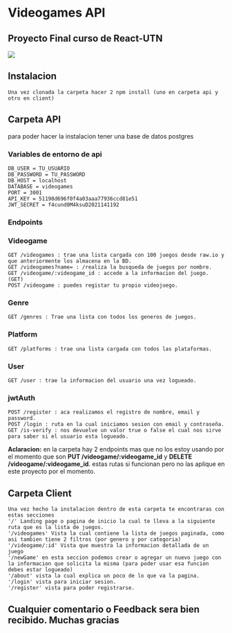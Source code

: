 # Videogames API

## Proyecto Final curso de React-UTN

![](https://dana.org/wp-content/uploads/2019/11/videogames-boffey-nov-2019.jpg)


## Instalacion

    Una vez clonada la carpeta hacer 2 npm install (uno en carpeta api y otro en client)

## Carpeta API 
para poder hacer la instalacion tener una base de datos postgres
### Variables de entorno de api 

    DB_USER = TU_USUARIO
    DB_PASSWORD = TU_PASSWORD
    DB_HOST = localhost
    DATABASE = videogames
    PORT = 3001
    API_KEY = 51198d696f0f4a03aaa77936ccd81e51
    JWT_SECRET = f4cund0M4ksuD2021141192

### Endpoints
### Videogame
    GET /videogames : trae una lista cargada con 100 juegos desde raw.io y que anteriormente los almacena en la BD.
    GET /videogames?name= : /realiza la busqueda de juegos por nombre.
    GET /videogame/:videogame_id : accede a la informacion del juego. (GET)
    POST /videogame : puedes registar tu propio videojuego. 

### Genre
    GET /genres : Trae una lista con todos los generos de juegos.

### Platform
    GET /platforms : trae una lista cargada con todos las plataformas.

### User
    GET /user : trae la informacion del usuario una vez logueado.

### jwtAuth
    POST /register : aca realizamos el registro de nombre, email y password.
    POST /login : ruta en la cual iniciamos sesion con email y contraseña.
    GET /is-verify : nos devuelve un valor true o false el cual nos sirve para saber si el usuario esta logueado.

**Aclaracion:** en la carpeta hay 2 endpoints mas que no los estoy usando por el momento que son **PUT /videogame/:videogame_id** y **DELETE /videogame/:videogame_id**. estas rutas si funcionan pero no las aplique en este proyecto por el momento.

## Carpeta Client
    Una vez hecho la instalacion dentro de esta carpeta te encontraras con estas secciones
    '/' Landing page o pagina de inicio la cual te lleva a la siguiente ruta que es la lista de juegos.
    '/videogames' Vista la cual contiene la lista de juegos paginada, como asi tambien tiene 2 filtros (por genero y por categoria)
    '/videogame/:id' Vista que muestra la informacion detallada de un juego
    '/newGame' en esta seccion podemos crear o agregar un nuevo juego con la informacion que solicita la misma (para poder usar esa funcion debes estar logueado)
    '/about' vista la cual explica un poco de lo que va la pagina.
    '/login' vista para iniciar sesion.
    '/register' vista para poder registrarse.


## **Cualquier comentario o Feedback sera bien recibido. Muchas gracias**
